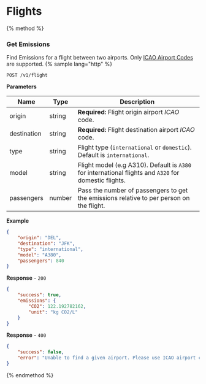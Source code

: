 # Flights

{% method %}
### Get Emissions
Find Emissions for a flight between two airports.
Only [ICAO Airport Codes](https://en.wikipedia.org/wiki/International_Civil_Aviation_Organization_airport_code) are supported.
{% sample lang="http" %}
```
POST /v1/flight
```
**Parameters**

| Name        | Type           | Description  |
| ------------- |-------------| -----|
| origin | string |**Required:** Flight origin airport _ICAO_ code. |
| destination  | string |**Required:** Flight destination airport _ICAO_ code. |
| type     | string | Flight type (`international` or `domestic`). Default is `international`. |
| model     | string | Flight model (e.g A310). Default is `A380` for international flights and `A320` for domestic flights. |
| passengers     | number | Pass the number of passengers to get the emissions relative to per person on the flight. |

**Example**
```JSON
{
	"origin": "DEL",
	"destination": "JFK",
	"type": "international",
	"model": "A380",
	"passengers": 840
}
```
**Response** - `200`
```JSON
{
	"success": true,
	"emissions": {
		"CO2": 122.192782162,
		"unit": "kg CO2/L"
	}
}
```
**Response** - `400`
```JSON
{
	"success": false,
	"error": "Unable to find a given airport. Please use ICAO airport code."
}
```

{% endmethod %}